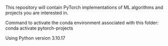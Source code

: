 This repository will contain PyTorch implementations of ML algorithms and projects
you are interested in.

Command to activate the conda environment associated with this folder:
conda activate pytorch-projects


Using Python version 3.10.17
